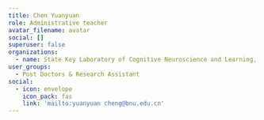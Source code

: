 ```yaml
---
title: Chen Yuanyuan
role: Administrative teacher
avatar_filename: avatar
social: []
superuser: false
organizations:
  - name: State Key Laboratory of Cognitive Neuroscience and Learning, Beijing Normal University
user_groups:
  - Post Doctors & Research Assistant
social:
  - icon: envelope
    icon_pack: fas
    link: 'mailto:yuanyuan cheng@bnu.edu.cn'
---
```


